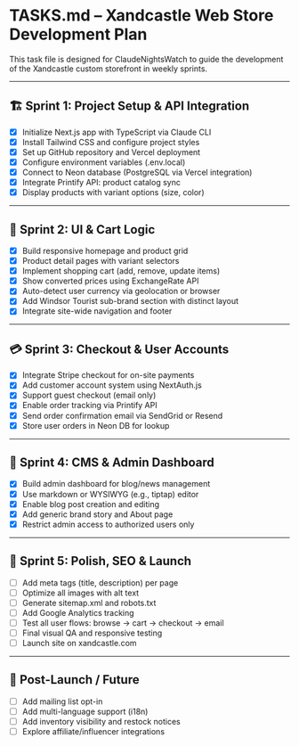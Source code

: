 # TASKS.md – Xandcastle Web Store Development Plan

This task file is designed for ClaudeNightsWatch to guide the development of the Xandcastle custom storefront in weekly sprints.

---

## 🏗️ Sprint 1: Project Setup & API Integration

- [x] Initialize Next.js app with TypeScript via Claude CLI
- [x] Install Tailwind CSS and configure project styles
- [x] Set up GitHub repository and Vercel deployment
- [x] Configure environment variables (.env.local)
- [x] Connect to Neon database (PostgreSQL via Vercel integration)
- [x] Integrate Printify API: product catalog sync
- [x] Display products with variant options (size, color)

---

## 🎨 Sprint 2: UI & Cart Logic

- [x] Build responsive homepage and product grid
- [x] Product detail pages with variant selectors
- [x] Implement shopping cart (add, remove, update items)
- [x] Show converted prices using ExchangeRate API
- [x] Auto-detect user currency via geolocation or browser
- [x] Add Windsor Tourist sub-brand section with distinct layout
- [x] Integrate site-wide navigation and footer

---

## 💳 Sprint 3: Checkout & User Accounts

- [x] Integrate Stripe checkout for on-site payments
- [x] Add customer account system using NextAuth.js
- [x] Support guest checkout (email only)
- [x] Enable order tracking via Printify API
- [x] Send order confirmation email via SendGrid or Resend
- [x] Store user orders in Neon DB for lookup

---

## 📝 Sprint 4: CMS & Admin Dashboard

- [x] Build admin dashboard for blog/news management
- [x] Use markdown or WYSIWYG (e.g., tiptap) editor
- [x] Enable blog post creation and editing
- [x] Add generic brand story and About page
- [x] Restrict admin access to authorized users only

---

## 📢 Sprint 5: Polish, SEO & Launch

- [ ] Add meta tags (title, description) per page
- [ ] Optimize all images with alt text
- [ ] Generate sitemap.xml and robots.txt
- [ ] Add Google Analytics tracking
- [ ] Test all user flows: browse → cart → checkout → email
- [ ] Final visual QA and responsive testing
- [ ] Launch site on xandcastle.com

---

## 🧼 Post-Launch / Future

- [ ] Add mailing list opt-in
- [ ] Add multi-language support (i18n)
- [ ] Add inventory visibility and restock notices
- [ ] Explore affiliate/influencer integrations

